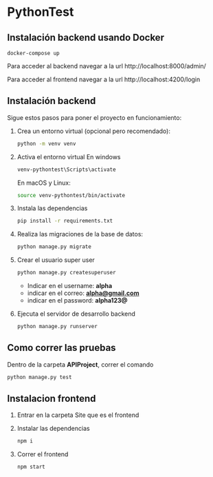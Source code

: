 # PythonTest

## Instalación backend usando Docker

```
docker-compose up
```

Para acceder al backend navegar a la url
http://localhost:8000/admin/

Para acceder al frontend navegar a la url
http://localhost:4200/login

## Instalación backend

Sigue estos pasos para poner el proyecto en funcionamiento:


1. Crea un entorno virtual (opcional pero recomendado):

   ```bash
   python -m venv venv

   ```

2. Activa el entorno virtual 
   En windows
   ```bash
   venv-pythontest\Scripts\activate

   ```

   En macOS y Linux:
   ```bash
   source venv-pythontest/bin/activate

   ```

3. Instala las dependencias
   ```bash
   pip install -r requirements.txt

   ```

4. Realiza las migraciones de la base de datos:
   ```bash
   python manage.py migrate

   ```

5. Crear el usuario super user
   ```bash
   python manage.py createsuperuser

   ```
   - Indicar en el username: **alpha**
   - indicar en el correo: **alpha@gmail.com**
   - indicar en el password: **alpha123@**

6. Ejecuta el servidor de desarrollo backend
   ```bash
   python manage.py runserver

   ```

## Como correr las pruebas
Dentro de la carpeta **APIProject**, correr el comando
```bash
python manage.py test
```

## Instalacion frontend
1. Entrar en la carpeta Site que es el frontend
   
2. Instalar las dependencias

   ```bash
   npm i
   ```

3. Correr el frontend
   ```bash
   npm start
